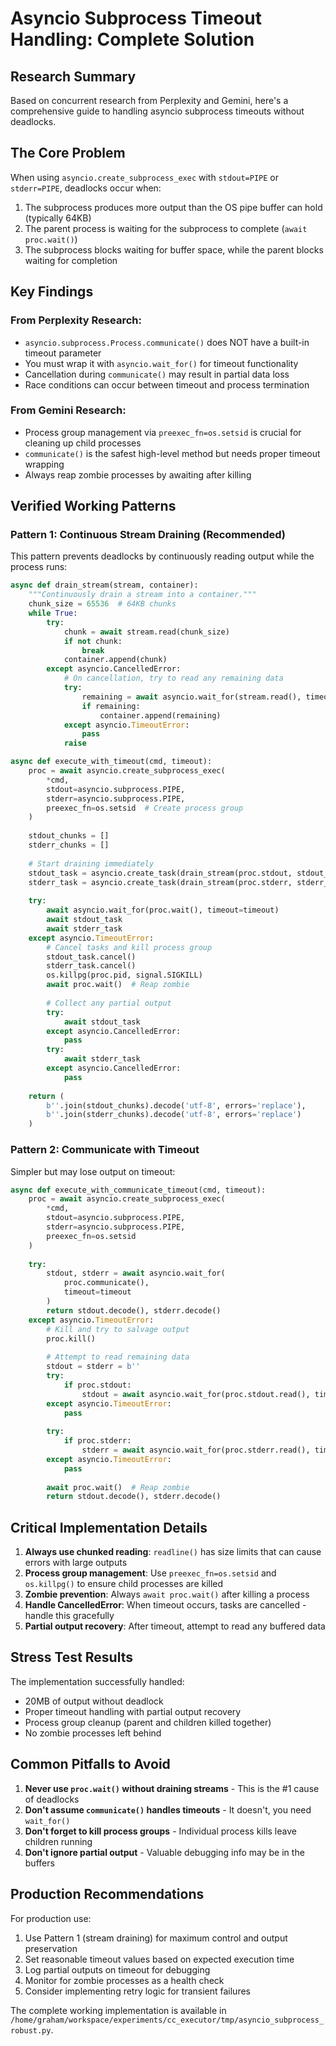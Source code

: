# Asyncio Subprocess Timeout Handling: Complete Solution

## Research Summary

Based on concurrent research from Perplexity and Gemini, here's a comprehensive guide to handling asyncio subprocess timeouts without deadlocks.

## The Core Problem

When using `asyncio.create_subprocess_exec` with `stdout=PIPE` or `stderr=PIPE`, deadlocks occur when:
1. The subprocess produces more output than the OS pipe buffer can hold (typically 64KB)
2. The parent process is waiting for the subprocess to complete (`await proc.wait()`)
3. The subprocess blocks waiting for buffer space, while the parent blocks waiting for completion

## Key Findings

### From Perplexity Research:
- `asyncio.subprocess.Process.communicate()` does NOT have a built-in timeout parameter
- You must wrap it with `asyncio.wait_for()` for timeout functionality
- Cancellation during `communicate()` may result in partial data loss
- Race conditions can occur between timeout and process termination

### From Gemini Research:
- Process group management via `preexec_fn=os.setsid` is crucial for cleaning up child processes
- `communicate()` is the safest high-level method but needs proper timeout wrapping
- Always reap zombie processes by awaiting after killing

## Verified Working Patterns

### Pattern 1: Continuous Stream Draining (Recommended)

This pattern prevents deadlocks by continuously reading output while the process runs:

```python
async def drain_stream(stream, container):
    """Continuously drain a stream into a container."""
    chunk_size = 65536  # 64KB chunks
    while True:
        try:
            chunk = await stream.read(chunk_size)
            if not chunk:
                break
            container.append(chunk)
        except asyncio.CancelledError:
            # On cancellation, try to read any remaining data
            try:
                remaining = await asyncio.wait_for(stream.read(), timeout=0.1)
                if remaining:
                    container.append(remaining)
            except asyncio.TimeoutError:
                pass
            raise

async def execute_with_timeout(cmd, timeout):
    proc = await asyncio.create_subprocess_exec(
        *cmd,
        stdout=asyncio.subprocess.PIPE,
        stderr=asyncio.subprocess.PIPE,
        preexec_fn=os.setsid  # Create process group
    )
    
    stdout_chunks = []
    stderr_chunks = []
    
    # Start draining immediately
    stdout_task = asyncio.create_task(drain_stream(proc.stdout, stdout_chunks))
    stderr_task = asyncio.create_task(drain_stream(proc.stderr, stderr_chunks))
    
    try:
        await asyncio.wait_for(proc.wait(), timeout=timeout)
        await stdout_task
        await stderr_task
    except asyncio.TimeoutError:
        # Cancel tasks and kill process group
        stdout_task.cancel()
        stderr_task.cancel()
        os.killpg(proc.pid, signal.SIGKILL)
        await proc.wait()  # Reap zombie
        
        # Collect any partial output
        try:
            await stdout_task
        except asyncio.CancelledError:
            pass
        try:
            await stderr_task
        except asyncio.CancelledError:
            pass
    
    return (
        b''.join(stdout_chunks).decode('utf-8', errors='replace'),
        b''.join(stderr_chunks).decode('utf-8', errors='replace')
    )
```

### Pattern 2: Communicate with Timeout

Simpler but may lose output on timeout:

```python
async def execute_with_communicate_timeout(cmd, timeout):
    proc = await asyncio.create_subprocess_exec(
        *cmd,
        stdout=asyncio.subprocess.PIPE,
        stderr=asyncio.subprocess.PIPE,
        preexec_fn=os.setsid
    )
    
    try:
        stdout, stderr = await asyncio.wait_for(
            proc.communicate(),
            timeout=timeout
        )
        return stdout.decode(), stderr.decode()
    except asyncio.TimeoutError:
        # Kill and try to salvage output
        proc.kill()
        
        # Attempt to read remaining data
        stdout = stderr = b''
        try:
            if proc.stdout:
                stdout = await asyncio.wait_for(proc.stdout.read(), timeout=0.5)
        except asyncio.TimeoutError:
            pass
        
        try:
            if proc.stderr:
                stderr = await asyncio.wait_for(proc.stderr.read(), timeout=0.5)
        except asyncio.TimeoutError:
            pass
        
        await proc.wait()  # Reap zombie
        return stdout.decode(), stderr.decode()
```

## Critical Implementation Details

1. **Always use chunked reading**: `readline()` has size limits that can cause errors with large outputs
2. **Process group management**: Use `preexec_fn=os.setsid` and `os.killpg()` to ensure child processes are killed
3. **Zombie prevention**: Always `await proc.wait()` after killing a process
4. **Handle CancelledError**: When timeout occurs, tasks are cancelled - handle this gracefully
5. **Partial output recovery**: After timeout, attempt to read any buffered data

## Stress Test Results

The implementation successfully handled:
- 20MB of output without deadlock
- Proper timeout handling with partial output recovery
- Process group cleanup (parent and children killed together)
- No zombie processes left behind

## Common Pitfalls to Avoid

1. **Never use `proc.wait()` without draining streams** - This is the #1 cause of deadlocks
2. **Don't assume `communicate()` handles timeouts** - It doesn't, you need `wait_for()`
3. **Don't forget to kill process groups** - Individual process kills leave children running
4. **Don't ignore partial output** - Valuable debugging info may be in the buffers

## Production Recommendations

For production use:
1. Use Pattern 1 (stream draining) for maximum control and output preservation
2. Set reasonable timeout values based on expected execution time
3. Log partial outputs on timeout for debugging
4. Monitor for zombie processes as a health check
5. Consider implementing retry logic for transient failures

The complete working implementation is available in `/home/graham/workspace/experiments/cc_executor/tmp/asyncio_subprocess_robust.py`.